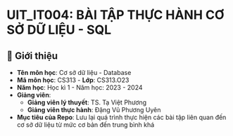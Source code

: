 # UIT_IT004: BÀI TẬP THỰC HÀNH CƠ SỞ DỮ LIỆU - SQL  

## 🧠 Giới thiệu

* **Tên môn học**: Cơ sở dữ liệu - Database
* **Mã môn học**: CS313 - **Lớp**: CS313.O23
* **Năm học**: Học kì 1 - Năm học: 2023 - 2024
* **Giảng viên**:
  * **Giảng viên lý thuyết**: TS. Tạ Việt Phương
  * **Giảng viên thực hành**: Đặng Vũ Phương Uyên
* **Mục tiêu của Repo**: Lưu lại quá trình thực hiện các bài tập liên quan đến cơ sở dữ liệu từ mức cơ bản đến trung bình khá
